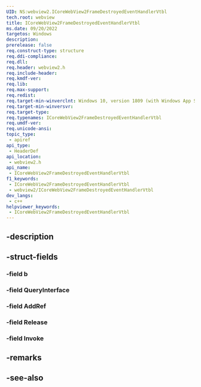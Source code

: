 ```yaml
---
UID: NS:webview2.ICoreWebView2FrameDestroyedEventHandlerVtbl
tech.root: webview
title: ICoreWebView2FrameDestroyedEventHandlerVtbl
ms.date: 09/20/2022
targetos: Windows
description: 
prerelease: false
req.construct-type: structure
req.ddi-compliance: 
req.dll: 
req.header: webview2.h
req.include-header: 
req.kmdf-ver: 
req.lib: 
req.max-support: 
req.redist: 
req.target-min-winverclnt: Windows 10, version 1809 (with Windows App SDK 1.1 or later)
req.target-min-winversvr: 
req.target-type: 
req.typenames: ICoreWebView2FrameDestroyedEventHandlerVtbl
req.umdf-ver: 
req.unicode-ansi: 
topic_type:
 - apiref
api_type:
 - HeaderDef
api_location:
 - webview2.h
api_name:
 - ICoreWebView2FrameDestroyedEventHandlerVtbl
f1_keywords:
 - ICoreWebView2FrameDestroyedEventHandlerVtbl
 - webview2/ICoreWebView2FrameDestroyedEventHandlerVtbl
dev_langs:
 - c++
helpviewer_keywords:
 - ICoreWebView2FrameDestroyedEventHandlerVtbl
---
```


## -description

## -struct-fields

### -field b

### -field QueryInterface

### -field AddRef

### -field Release

### -field Invoke

## -remarks

## -see-also

